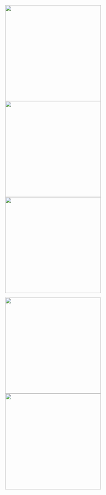 <p align="center">
  <img src="https://github.com/sahealam786/Kid-Vaccine-App/assets/145270582/f10d7888-1f80-429b-a29b-c9669805f1d2" width="300" height="300">
  <img src="https://github.com/sahealam786/Kid-Vaccine-App/assets/145270582/f5d7a71c-0230-42ed-a57d-8bcc66f764cd" width="300" height="300">
  <img src="https://github.com/sahealam786/Kid-Vaccine-App/assets/145270582/64d0bdab-8c5b-4dea-b913-fb2801e15c74" width="300" height="300">
</p>

<p align="center">
  <img src="https://github.com/sahealam786/Kid-Vaccine-App/assets/145270582/4dc3fa1b-03f4-455a-be06-ab0733198193" width="300" height="300">
  <img src="https://github.com/sahealam786/Kid-Vaccine-App/assets/145270582/da5a2612-083d-47f9-8017-5201afaf51d3" width="300" height="300">
</p>
